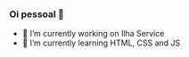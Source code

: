 ### Oi pessoal 👋





- 🔭 I’m currently working on Ilha Service
- 🌱 I’m currently learning HTML, CSS and JS



